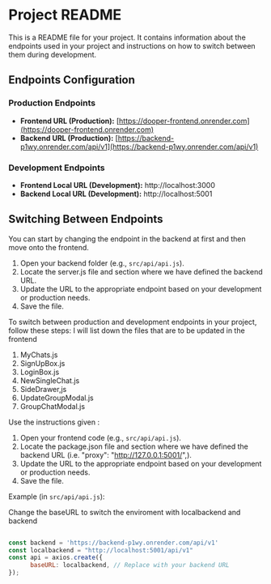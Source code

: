 # Project README

This is a README file for your project. It contains information about the endpoints used in your project and instructions on how to switch between them during development.

## Endpoints Configuration

### Production Endpoints

- **Frontend URL (Production):** [https://dooper-frontend.onrender.com](https://dooper-frontend.onrender.com)
- **Backend URL (Production):** [https://backend-p1wy.onrender.com/api/v1](https://backend-p1wy.onrender.com/api/v1)

### Development Endpoints

- **Frontend Local URL (Development):** http://localhost:3000
- **Backend Local URL (Development):** http://localhost:5001

## Switching Between Endpoints
You can start by changing the endpoint in the backend at first and then move onto the frontend.

1. Open your backend folder (e.g., `src/api/api.js`).
2. Locate the server.js file and section where we have defined the backend URL.
3. Update the URL to the appropriate endpoint based on your development or production needs.
4. Save the file.

To switch between production and development endpoints in your project, follow these steps:
I will list down the files that are to be updated in the frontend

1. MyChats.js
2. SignUpBox.js
3. LoginBox.js
4. NewSingleChat.js
5. SideDrawer,js
6. UpdateGroupModal.js
7. GroupChatModal.js

Use the instructions given :

1. Open your frontend code (e.g., `src/api/api.js`).
2. Locate the package.json file and section where we have defined the backend URL (i.e. "proxy": "http://127.0.0.1:5001/",).
3. Update the URL to the appropriate endpoint based on your development or production needs.
4. Save the file.

Example (in `src/api/api.js`):

Change the baseURL to switch the enviroment with localbackend and backend 

```javascript

const backend = 'https://backend-p1wy.onrender.com/api/v1'
const localbackend = "http://localhost:5001/api/v1"
const api = axios.create({
      baseURL: localbackend, // Replace with your backend URL
});
